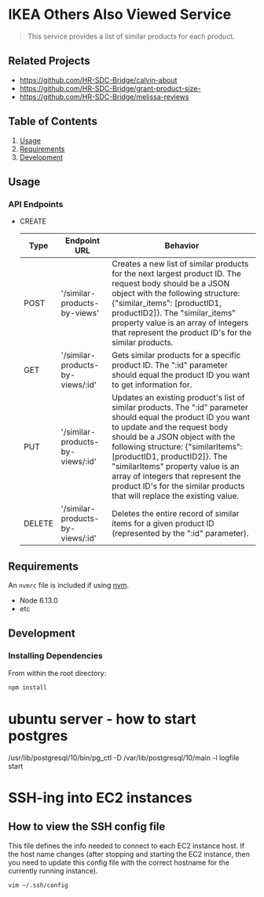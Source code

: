 # IKEA Others Also Viewed Service

> This service provides a list of similar products for each product.

## Related Projects

  - https://github.com/HR-SDC-Bridge/calvin-about
  - https://github.com/HR-SDC-Bridge/grant-product-size-
  - https://github.com/HR-SDC-Bridge/melissa-reviews

## Table of Contents

1. [Usage](#Usage)
1. [Requirements](#requirements)
1. [Development](#development)

## Usage

### API Endpoints
- CREATE

  Type | Endpoint URL | Behavior
  --- | --- | ---
  POST | '/similar-products-by-views' | Creates a new list of similar products for the next largest product ID. The request body should be a JSON object with the following structure: {"similar_items": [productID1, productID2]}. The "similar_items" property value is an array of integers that represent the product ID's for the similar products.
  GET | '/similar-products-by-views/:id' | Gets similar products for a specific product ID. The ":id" parameter should equal the product ID you want to get information for.
  PUT | '/similar-products-by-views/:id' | Updates an existing product's list of similar products. The ":id" parameter should equal the product ID you want to update and the request body should be a JSON object with the following structure: {"similarItems": [productID1, productID2]}. The "similarItems" property value is an array of integers that represent the product ID's for the similar products that will replace the existing value.
  DELETE | '/similar-products-by-views/:id' | Deletes the entire record of similar items for a given product ID (represented by the ":id" parameter).

## Requirements

An `nvmrc` file is included if using [nvm](https://github.com/creationix/nvm).

- Node 6.13.0
- etc

## Development

### Installing Dependencies

From within the root directory:

```sh
npm install
```


# ubuntu server - how to start postgres
/usr/lib/postgresql/10/bin/pg_ctl -D /var/lib/postgresql/10/main -l logfile start

# SSH-ing into EC2 instances
## How to view the SSH config file
This file defines the info needed to connect to each EC2 instance host. If the host name changes (after stopping and starting the EC2 instance, then you need to update this config file with the correct hostname for the currently running instance).
```sh
vim ~/.ssh/config
```
